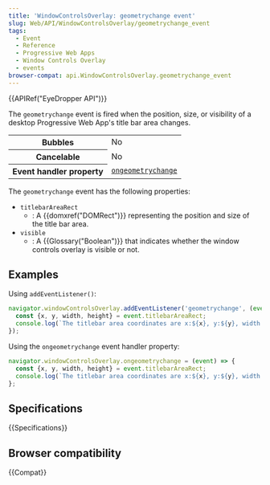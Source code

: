 ```yaml
---
title: 'WindowControlsOverlay: geometrychange event'
slug: Web/API/WindowControlsOverlay/geometrychange_event
tags:
  - Event
  - Reference
  - Progressive Web Apps
  - Window Controls Overlay
  - events
browser-compat: api.WindowControlsOverlay.geometrychange_event
---
```

{{APIRef("EyeDropper API")}}

The `geometrychange` event is fired when the position, size, or visibility of a desktop Progressive Web App's title bar area changes.

<table class="properties">
  <tbody>
    <tr>
      <th scope="row">Bubbles</th>
      <td>No</td>
    </tr>
    <tr>
      <th scope="row">Cancelable</th>
      <td>No</td>
    </tr>
    <tr>
      <th scope="row">Event handler property</th>
      <td>
        <code
          ><a href="/en-US/docs/Web/API/WindowControlsOverlay/ongeometrychange"
            >ongeometrychange</a
          ></code
        >
      </td>
    </tr>
  </tbody>
</table>

The `geometrychange` event has the following properties:

- `titlebarAreaRect`
  - : A {{domxref("DOMRect")}} representing the position and size of the title bar area.
- `visible`
  - : A {{Glossary("Boolean")}} that indicates whether the window controls overlay is visible or not.

## Examples

Using `addEventListener()`:

```js
navigator.windowControlsOverlay.addEventListener('geometrychange', (event) => {
  const {x, y, width, height} = event.titlebarAreaRect;
  console.log(`The titlebar area coordinates are x:${x}, y:${y}, width:${width}, height:${height}`);
});
```

Using the `ongeometrychange` event handler property:

```js
navigator.windowControlsOverlay.ongeometrychange = (event) => {
  const {x, y, width, height} = event.titlebarAreaRect;
  console.log(`The titlebar area coordinates are x:${x}, y:${y}, width:${width}, height:${height}`);
};
```

## Specifications

{{Specifications}}

## Browser compatibility

{{Compat}}
